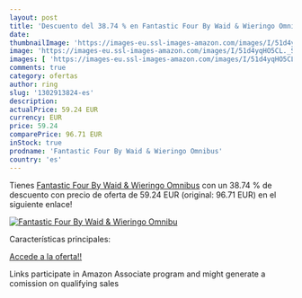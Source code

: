```yaml
---
layout: post
title: 'Descuento del 38.74 % en Fantastic Four By Waid & Wieringo Omnibu'
date: 
thumbnailImage: 'https://images-eu.ssl-images-amazon.com/images/I/51d4yqHO5CL._SL200_.jpg'
image: 'https://images-eu.ssl-images-amazon.com/images/I/51d4yqHO5CL._SL200_.jpg'
images: [ 'https://images-eu.ssl-images-amazon.com/images/I/51d4yqHO5CL._SL200_.jpg' ]
comments: true
category: ofertas
author: ring
slug: '1302913824-es'
description:
actualPrice: 59.24 EUR
currency: EUR
price: 59.24
comparePrice: 96.71 EUR
inStock: true
prodname: 'Fantastic Four By Waid & Wieringo Omnibus'
country: 'es'
---
```


Tienes [Fantastic Four By Waid & Wieringo Omnibus](https://www.amazon.es/dp/1302913824/?tag=tolees-21) con un 38.74 % de descuento con precio de oferta de 59.24 EUR (original: 96.71 EUR) en el siguiente enlace!

[![Fantastic Four By Waid & Wieringo Omnibu](https://images-eu.ssl-images-amazon.com/images/I/51d4yqHO5CL._SL200_.jpg)](https://www.amazon.es/dp/1302913824/?tag=tolees-21)

Características principales:


[Accede a la oferta!!](https://www.amazon.es/dp/1302913824/?tag=tolees-21)

Links participate in Amazon Associate program and might generate a comission on qualifying sales


